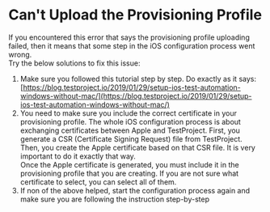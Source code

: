 # Can't Upload the Provisioning Profile

If you encountered this error that says the provisioning profile uploading failed, then it means that some step in the iOS configuration process went wrong.\
Try the below solutions to fix this issue:

1. Make sure you followed this tutorial step by step. Do exactly as it says: [https://blog.testproject.io/2019/01/29/setup-ios-test-automation-windows-without-mac/](https://blog.testproject.io/2019/01/29/setup-ios-test-automation-windows-without-mac/)
2. You need to make sure you include the correct certificate in your provisioning profile. The whole iOS configuration process is about exchanging certificates between Apple and TestProject. First, you generate a CSR (Certificate Signing Request) file from TestProject. Then, you create the Apple certificate based on that CSR file. It is very important to do it exactly that way.\
   Once the Apple certificate is generated, you must include it in the provisioning profile that you are creating. If you are not sure what certificate to select, you can select all of them.
3. If non of the above helped, start the configuration process again and make sure you are following the instruction step-by-step
